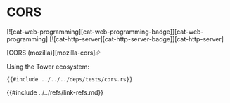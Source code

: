 # CORS

[![cat-web-programming][cat-web-programming-badge]][cat-web-programming]  [![cat-http-server][cat-http-server-badge]][cat-http-server]

[CORS (mozilla)][mozilla-cors]⮳

Using the Tower ecosystem:

```rust,editable,noplayground,ignore
{{#include ../../../deps/tests/cors.rs}}
```

{{#include ../../refs/link-refs.md}}
